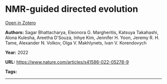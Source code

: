 # NMR-guided directed evolution
[Open in Zotero](zotero://select/items/@BhattacharyaEtAl_2022)

**Authors:** Sagar Bhattacharya, Eleonora G. Margheritis, Katsuya Takahashi, Alona Kulesha, Areetha D’Souza, Inhye Kim, Jennifer H. Yoon, Jeremy R. H. Tame, Alexander N. Volkov, Olga V. Makhlynets, Ivan V. Korendovych

**Year:** 2022

**URL:** https://www.nature.com/articles/s41586-022-05278-9

**Tags:**

---